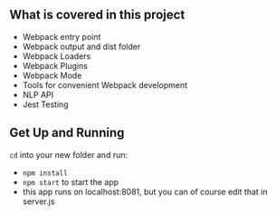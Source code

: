 ## What is covered in this project

- Webpack entry point
- Webpack output and dist folder
- Webpack Loaders
- Webpack Plugins
- Webpack Mode
- Tools for convenient Webpack development
- NLP API
- Jest Testing

## Get Up and Running

`cd` into your new folder and run:

- `npm install`
- `npm start` to start the app
- this app runs on localhost:8081, but you can of course edit that in server.js
